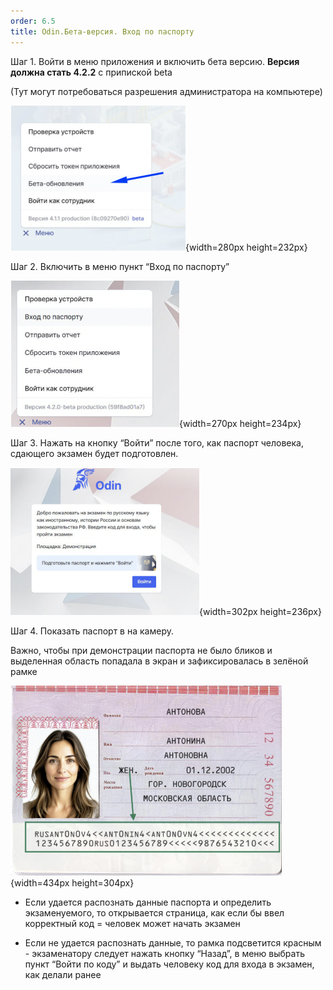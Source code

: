 ```yaml
---
order: 6.5
title: Odin.Бета-версия. Вход по паспорту
---
```


Шаг 1. Войти в меню приложения и включить бета версию. **Версия должна стать 4.2.2** с припиской beta

(Тут могут потребоваться разрешения администратора на компьютере)

![](./odin-beta-versiya-vkhod-po-pasportu.png){width=280px height=232px}

Шаг 2. Включить в меню пункт “Вход по паспорту”

![](./odin-beta-versiya-vkhod-po-pasportu-2.png){width=270px height=234px}

Шаг 3. Нажать на кнопку “Войти” после того, как паспорт человека, сдающего экзамен будет подготовлен.

![](./odin-beta-versiya-vkhod-po-pasportu-3.png){width=302px height=236px}

Шаг 4. Показать паспорт в на камеру.

Важно, чтобы при демонстрации паспорта не было бликов и выделенная область попадала в экран и зафиксировалась в зелёной рамке

![](./odin-beta-versiya-vkhod-po-pasportu-4.png){width=434px height=304px}

-  Если удается распознать данные паспорта и определить экзаменуемого, то открывается страница, как  если бы ввел корректный код = человек может начать экзамен

-  Если не удается распознать данные, то рамка подсветится красным - экзаменатору следует нажать кнопку “Назад”, в меню выбрать пункт “Войти по коду” и выдать человеку код для входа в экзамен, как делали ранее




